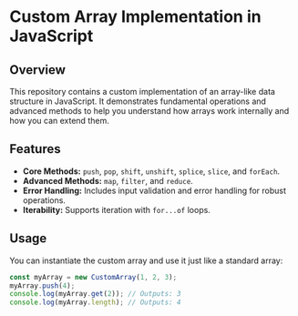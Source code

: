 # Custom Array Implementation in JavaScript

## Overview

This repository contains a custom implementation of an array-like data structure in JavaScript. It demonstrates fundamental operations and advanced methods to help you understand how arrays work internally and how you can extend them.

## Features

- **Core Methods:** `push`, `pop`, `shift`, `unshift`, `splice`, `slice`, and `forEach`.
- **Advanced Methods:** `map`, `filter`, and `reduce`.
- **Error Handling:** Includes input validation and error handling for robust operations.
- **Iterability:** Supports iteration with `for...of` loops.

## Usage

You can instantiate the custom array and use it just like a standard array:

```javascript
const myArray = new CustomArray(1, 2, 3);
myArray.push(4);
console.log(myArray.get(2)); // Outputs: 3
console.log(myArray.length); // Outputs: 4
